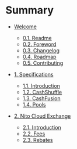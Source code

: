 # Summary

* [Welcome]()

    * [0.1. Readme](README.md)
    * [0.2. Foreword](FOREWORD.md)
    * [0.3. Changelog]()
    * [0.4. Roadmap]()
    * [0.5. Contributing]()

* [1. Specifications]()

    * [1.1. Introduction](specs/intro.md)
    * [1.2. CashShuffle](specs/cashshuffle.md)
    * [1.3. CashFusion](specs/cashfusion.md)
    * [1.4. Pools](specs/pools.md)

* [2. Nito Cloud Exchange]()

    * [2.1. Introduction](cloud/intro.md)
    * [2.2. Fees](cloud/fees.md)
    * [2.3. Rebates](cloud/rebates.md)
